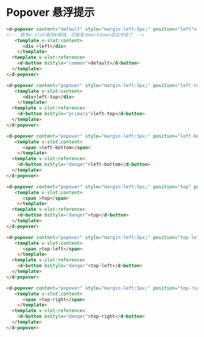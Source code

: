 # Popover 悬浮提示  

<d-popover content="default" style="margin-left:5px;" position="left">
<!-- 使用v-slot缩写#报错，可能是与markdown语法冲突了 -->
   <template v-slot:content>
      <div >left</div>
    </template>
  <template v-slot:reference>
    <d-button bsStyle="common">default</d-button>
  </template>
</d-popover>

<d-popover content="popover" style="margin-left:5px;" position="left-top" popType="info">
   <template v-slot:content>
      <div>left-top</div>
    </template>
  <template v-slot:reference>
    <d-button bsStyle="primary">left-top</d-button>
  </template>
</d-popover>

<d-popover content="popover" style="margin-left:5px;" position="left-bottom" popType="error">
   <template v-slot:content>
      <span >left-bottom</span>
    </template>
  <template v-slot:reference>
    <d-button bsStyle="danger">left-bottom</d-button>
  </template>
</d-popover>

<d-popover content="popover" style="margin-left:5px;" position="top" popType="error">
   <template v-slot:content>
      <span >top</span>
    </template>
  <template v-slot:reference>
    <d-button bsStyle="danger">top</d-button>
  </template>
</d-popover>

<d-popover content="popover" style="margin-left:5px;" position="top-left" popType="error">
   <template v-slot:content>
      <span >top-left</span>
    </template>
  <template v-slot:reference>
    <d-button bsStyle="danger">top-left</d-button>
  </template>
</d-popover>

<d-popover content="popover" style="margin-left:5px;" position="top-right" popType="error">
   <template v-slot:content>
      <span >top-right</span>
    </template>
  <template v-slot:reference>
    <d-button bsStyle="danger">top-right</d-button>
  </template>
</d-popover>

```html
<d-popover content="default" style="margin-left:5px;" position="left">
<!-- 使用v-slot缩写#报错，可能是与markdown语法冲突了 -->
   <template v-slot:content>
      <div >left</div>
    </template>
  <template v-slot:reference>
    <d-button bsStyle="common">default</d-button>
  </template>
</d-popover>

<d-popover content="popover" style="margin-left:5px;" position="left-top" popType="info">
   <template v-slot:content>
      <div>left-top</div>
    </template>
  <template v-slot:reference>
    <d-button bsStyle="primary">left-top</d-button>
  </template>
</d-popover>

<d-popover content="popover" style="margin-left:5px;" position="left-bottom" popType="error">
   <template v-slot:content>
      <span >left-bottom</span>
    </template>
  <template v-slot:reference>
    <d-button bsStyle="danger">left-bottom</d-button>
  </template>
</d-popover>

<d-popover content="popover" style="margin-left:5px;" position="top" popType="error">
   <template v-slot:content>
      <span >top</span>
    </template>
  <template v-slot:reference>
    <d-button bsStyle="danger">top</d-button>
  </template>
</d-popover>

<d-popover content="popover" style="margin-left:5px;" position="top-left" popType="error">
   <template v-slot:content>
      <span >top-left</span>
    </template>
  <template v-slot:reference>
    <d-button bsStyle="danger">top-left</d-button>
  </template>
</d-popover>

<d-popover content="popover" style="margin-left:5px;" position="top-right" popType="error">
   <template v-slot:content>
      <span >top-right</span>
    </template>
  <template v-slot:reference>
    <d-button bsStyle="danger">top-right</d-button>
  </template>
</d-popover>
```

